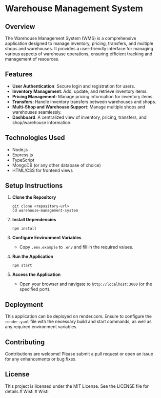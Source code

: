 # Warehouse Management System

## Overview
The Warehouse Management System (WMS) is a comprehensive application designed to manage inventory, pricing, transfers, and multiple shops and warehouses. It provides a user-friendly interface for managing various aspects of warehouse operations, ensuring efficient tracking and management of resources.

## Features
- **User Authentication**: Secure login and registration for users.
- **Inventory Management**: Add, update, and retrieve inventory items.
- **Pricing Management**: Manage pricing information for inventory items.
- **Transfers**: Handle inventory transfers between warehouses and shops.
- **Multi-Shop and Warehouse Support**: Manage multiple shops and warehouses seamlessly.
- **Dashboard**: A centralized view of inventory, pricing, transfers, and shop/warehouse information.

## Technologies Used
- Node.js
- Express.js
- TypeScript
- MongoDB (or any other database of choice)
- HTML/CSS for frontend views

## Setup Instructions
1. **Clone the Repository**
   ```
   git clone <repository-url>
   cd warehouse-management-system
   ```

2. **Install Dependencies**
   ```
   npm install
   ```

3. **Configure Environment Variables**
   - Copy `.env.example` to `.env` and fill in the required values.

4. **Run the Application**
   ```
   npm start
   ```

5. **Access the Application**
   - Open your browser and navigate to `http://localhost:3000` (or the specified port).

## Deployment
This application can be deployed on render.com. Ensure to configure the `render.yaml` file with the necessary build and start commands, as well as any required environment variables.

## Contributing
Contributions are welcome! Please submit a pull request or open an issue for any enhancements or bug fixes.

## License
This project is licensed under the MIT License. See the LICENSE file for details.#   W i s t i  
 #   W i s t i  
 